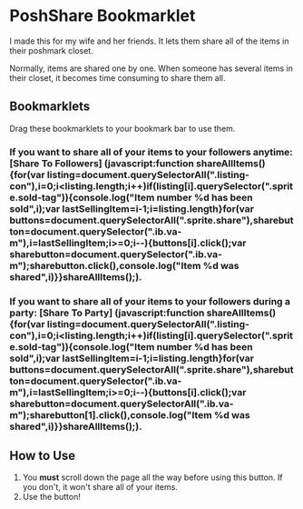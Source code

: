 # PoshShare Bookmarklet

I made this for my wife and her friends. It lets them share all of the items in their poshmark closet.

Normally, items are shared one by one. When someone has several items in their closet, it becomes time consuming to
share them all.

## Bookmarklets

Drag these bookmarklets to your bookmark bar to use them.

### If you want to share all of your items to your followers anytime: [Share To Followers] (javascript:function shareAllItems(\){for(var listing=document.querySelectorAll(".listing-con"\),i=0;i<listing.length;i++\)if(listing[i].querySelector(".sprite.sold-tag"\)\){console.log("Item number %d has been sold",i\);var lastSellingItem=i-1;i=listing.length}for(var buttons=document.querySelectorAll(".sprite.share"\),sharebutton=document.querySelector(".ib.va-m"\),i=lastSellingItem;i>=0;i--\){buttons[i].click(\);var sharebutton=document.querySelector(".ib.va-m"\);sharebutton.click(\),console.log("Item %d was shared",i\)}}shareAllItems(\);).

### If you want to share all of your items to your followers during a party: [Share To Party] (javascript:function shareAllItems(\){for(var listing=document.querySelectorAll(".listing-con"\),i=0;i<listing.length;i++\)if(listing[i].querySelector(".sprite.sold-tag"\)\){console.log("Item number %d has been sold",i\);var lastSellingItem=i-1;i=listing.length}for(var buttons=document.querySelectorAll(".sprite.share"\),sharebutton=document.querySelector(".ib.va-m"\),i=lastSellingItem;i>=0;i--\){buttons[i].click(\);var sharebutton=document.querySelectorAll(".ib.va-m"\);sharebutton[1].click(\),console.log("Item %d was shared",i\)}}shareAllItems(\);).

## How to Use

1. You **must** scroll down the page all the way before using this button. If you don't, it won't share all of your items.
2. Use the button!

